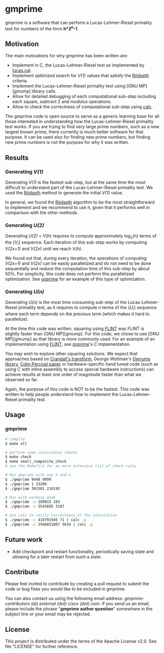 # gmprime

gmprime is a software that can perform a Lucas-Lehmer-Riesel primality test for numbers
of the form __h*2<sup>n</sup>-1__.

## Motivation

The main motivations for why gmprime has been written are:

- Implement in C, the Lucas-Lehmer-Riesel test as implemented by [lucas.cal][lucas.cal].
- Implement optimized search for _V(1)_ values that satisfy the [Rödseth][rodseth] criteria.
- Implement the Lucas-Lehmer-Riesel primality test using [GNU MP][gmump] library calls.
- Allow for detailed debugging of each computational sub-step including each square, subtract 2 and modulus operations.
- Allow to check the correctness of computational sub-step using [calc][calc].

The gmprime code is open source to serve as a generic learning base for all those interested in understanding
how the Lucas-Lehmer-Riesel primality test works.
If you are trying to find very large prime numbers, such as a new largest known prime,
there currently is much better software for that purpose.
It can be used also for finding new prime numbers, but finding new prime numbers is not the purpose for
why it was written.

## Results

### Generating _V(1)_

Generating _V(1)_ is the fastest sub-step, but at the same time the most difficult to understand part
of the Lucas-Lehmer-Riesel primality test.
We used the [Rödseth][rodseth] method to generate the initial _V(1)_ value.

In general, we found the [Rödseth][rodseth] algorithm to be the most straightforward to implement and we recommend to use it,
given that it performs well in comparison with the other methods.

### Generating _U(2)_

Generating _U(2)_ = _V(h)_ requires to compute approximately log<sub>2</sub>(h) terms of the {_V<sub>i<sub>_} sequence.
Each iteration of this sub-step works by computing _V(2x+1)_ and _V(2x)_ until we reach _V(h)_.

We found out that, during every iteration, the operations of computing _V(2x+1)_ and _V(2x)_ can be easily
parallelized and do not need to be done sequentially and reduce the computation time of this sub-step by about 50%.
For simplicity, this code does not perform this parallelized optimization.
See [goprime][goprime] for an example of this type of optimization.

### Generating _U(n)_

Generating _U(n)_ is the most time consuming sub-step of the Lucas-Lehmer-Riesel primality test,
as it requires to compute _n_ terms of the
{_U<sub>i<sub>_} sequence where each term depends on the previous term (which makes it hard to parallelize).

At the time this code was written, squaring using [FLINT][flint] was FLINT is slightly faster than [GNU MP][gmump].
For this code, we chose to use [GNU MP][gmump] as that library is more commonly used.
For an example of an implementation using [FLINT][flint], see [goprime][goprime]'s C implementation.

You may wish to explore other squaring solutions. We expect that approaches based on [Crandall's transform][crandall],
George Woltman's [Gwnums library][gwnums], [Colin Percival paper][percival] or hardware-specific hand tuned code
(such as using C with inline assembly to access special hardware instructions) can achieve results at least one
order of magnitude faster than what we observed so far.

Again, the purpose of this code is NOT to be the fastest.
This code was written to help people understand how to implement the Lucas-Lehmer-Riesel primality test.

## Usage

### gmprime

```sh
# compile
$ make all

# perform some consistency checks
$ make check
$ make small_composite_check
# see the Makefile for an more extensive list of check rules

# Run gmprime with any h and n
$ ./gmprime 9448 9999
$ ./gmprime 1 23209
$ ./gmprime 391581 216193

# Run with verbose mode
$ ./gmprime -v 199815 163
$ ./gmprime -v 3545685 3187

# Use calc to verify correctness of the calculation
$ ./gmprime -c 418791945 71 | calc -p
$ ./gmprime -c 2566851867 5634 | calc -p
```

## Future work
- Add checkpoint and restart functionality, periodically saving state and allowing for a later restart from such a state.

## Contribute

Please feel invited to contribute by creating a pull request to submit the code or bug fixes you would like to be
included in gmprime.

You can also contact us using the following email address: *gmprime-contributors (at) external (dot) cisco (dot) com*.
If you send us an email, please include the phrase "__gmprime author question__" somewhere in the subject line or
your email may be rejected.

## License

This project is distributed under the terms of the Apache License v2.0. See file "LICENSE" for further reference.

[rodseth]: <http://folk.uib.no/nmaoy/papers/luc.pdf>
[riesel]: <http://www.ams.org/journals/mcom/1969-23-108/S0025-5718-1969-0262163-1/S0025-5718-1969-0262163-1.pdf>
[penne]: <http://jpenne.free.fr/index2.html>
[flint]: <http://www.flintlib.org/>
[gmp]: <https://gmplib.org>
[big]: <https://golang.org/pkg/math/big/>
[gwnums]: <https://www.mersenne.org/download/>
[crandall]: <http://www.ams.org/journals/mcom/1994-62-205/S0025-5718-1994-1185244-1/S0025-5718-1994-1185244-1.pdf>
[percival]: <http://www.daemonology.net/papers/fft.pdf>
[calc]: <https://github.com/lcn2/calc>
[lucas.cal]: <https://github.com/lcn2/calc/blob/master/cal/lucas.cal>
[goprime]: <https://github.com/arcetri/goprime>
